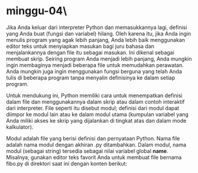 # minggu-04\

Jika Anda keluar dari interpreter Python dan memasukkannya lagi, definisi yang Anda buat (fungsi dan variabel) hilang. Oleh karena itu, jika Anda ingin menulis program yang agak lebih panjang, Anda lebih baik menggunakan editor teks untuk menyiapkan masukan bagi juru bahasa dan menjalankannya dengan file itu sebagai masukan. Ini dikenal sebagai membuat skrip. Seiring program Anda menjadi lebih panjang, Anda mungkin ingin membaginya menjadi beberapa file untuk memudahkan perawatan. Anda mungkin juga ingin menggunakan fungsi berguna yang telah Anda tulis di beberapa program tanpa menyalin definisinya ke dalam setiap program.

Untuk mendukung ini, Python memiliki cara untuk menempatkan definisi dalam file dan menggunakannya dalam skrip atau dalam contoh interaktif dari interpreter. File seperti itu disebut modul; definisi dari modul dapat diimpor ke modul lain atau ke dalam modul utama (kumpulan variabel yang Anda miliki akses ke skrip yang dijalankan di tingkat atas dan dalam mode kalkulator).

Modul adalah file yang berisi definisi dan pernyataan Python. Nama file adalah nama modul dengan akhiran .py ditambahkan. Dalam modul, nama modul (sebagai string) tersedia sebagai nilai variabel global __name__. Misalnya, gunakan editor teks favorit Anda untuk membuat file bernama fibo.py di direktori saat ini dengan konten berikut:
